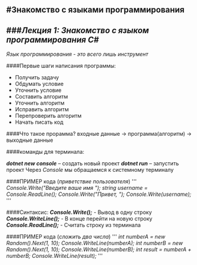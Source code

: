#Знакомство с языками программирования
---
###*Лекция 1: Знакомство с языком программирования C#*
---
*Язык программирования - это всего лишь инструмент*

####Первые шаги написания программы:
- Получить задачу
- Обдумать условие
- Уточнить условие
- Составить алгоритм
- Уточнить алгоритм
- Исправить алгоритм
- Перепроверить алгоритм
- Начать писать код

####Что такое прорамма?
входные данные -> программа(алгоритм) -> выходные данные

####команды для терминала:

***dotnet new console*** – создать новый проект 
***dotnet run*** – запустить проект
Через *Console* мы обращаемся к системному терминалу

####ПРИМЕР кода (*приветствие пользователя*)
'''
*Console.Write("Введите ваше имя ");*
*string username = Console.ReadLine();*
*Console.Write("Привет, ");*
*Console.Write(username);*
'''

####Синтаксис:
***Console.Write();*** - Вывод в одну строку
***Console.WriteLine();*** - В конце перейти на новую строку 
***Console.ReadLine();*** - Считать строку из терминала

####ПРИМЕР кода (*сложить два числа*)
'''
*int numberA = new Random().Next(1, 10);*
*Console.WriteLine(numberA);*
*int numberB = new Random().Next(1, 10);*
*Console.WriteLine(numberB);*
*int result = numberA + numberB;*
*Console.WriteLine(result);*
'''